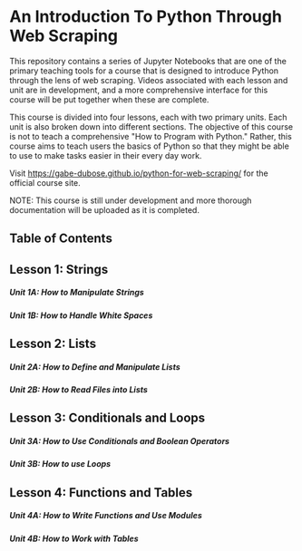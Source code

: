 # An Introduction To Python Through Web Scraping

This repository contains a series of Jupyter Notebooks that are one of the primary teaching tools for a course that is designed to introduce Python through the lens of web scraping. Videos associated with each lesson and unit are in development, and a more comprehensive interface for this course will be put together when these are complete.

This course is divided into four lessons, each with two primary units. Each unit is also broken down into different sections. The objective of this course is not to teach a comprehensive "How to Program with Python." Rather, this course aims to teach users the basics of Python so that they might be able to use to make tasks easier in their every day work.

Visit https://gabe-dubose.github.io/python-for-web-scraping/ for the official course site.

NOTE: This course is still under development and more thorough documentation will be uploaded as it is completed.

## Table of Contents

## Lesson 1: Strings

##### Unit 1A: How to Manipulate Strings

##### Unit 1B: How to Handle White Spaces

## Lesson 2: Lists

##### Unit 2A: How to Define and Manipulate Lists

##### Unit 2B: How to Read Files into Lists

## Lesson 3: Conditionals and Loops

##### Unit 3A: How to Use Conditionals and Boolean Operators

##### Unit 3B: How to use Loops

## Lesson 4: Functions and Tables

##### Unit 4A: How to Write Functions and Use Modules

##### Unit 4B: How to Work with Tables
